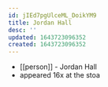 ```yaml
---
id: jIEd7pgUlceML_DoikYM9
title: Jordan Hall
desc: ''
updated: 1643723096352
created: 1643723096352
---
```



- [[person]] - Jordan Hall
- appeared 16x at the stoa
